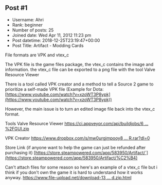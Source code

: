 ## Post #1
- Username: Ahri
- Rank: beginner
- Number of posts: 25
- Joined date: Wed Apr 11, 2012 11:23 pm
- Post datetime: 2018-12-25T23:19:47+00:00
- Post Title: Artifact - Modding Cards

File formats are VPK and vtex_c

The VPK file is the game files package, the vtex_c contains the image and information. the vtex_c file can be exported to a png file with the tool Valve Resource Viewer 

There is a tool called VPK creator and a method to tell a Source 2 game to prioritize a self-made VPK file (Example for Dota: [https://www.youtube.com/watch?v=xzoWT3P8ypk](https://www.youtube.com/watch?v=xzoWT3P8ypk))

However, the main issue is to turn an edited image file back into the vtex_c format.

Tools
Valve Resource Viewer
[https://ci.appveyor.com/api/buildjobs/6 ... %2FGUI.zip](https://ci.appveyor.com/api/buildjobs/6frihasnal7x484g/artifacts/GUI%2Fbin%2FGUI.zip)

VPK Creator
[https://www.dropbox.com/s/mw0urgjmpooy8 ... R.rar?dl=0](https://www.dropbox.com/s/mw0urgjmpooy8t5/VPK%20CREATOR.rar?dl=0)

Store Link (if anyone want to help the game can just be refunded after purchasing it)
[https://store.steampowered.com/app/583950/Artifact/´](https://store.steampowered.com/app/583950/Artifact/%C2%B4)

Can't attach files for some reason so here's an example of a vtex_c file but i think if you don't own the game it is hard to understand how it works anyway.
[https://www.file-upload.net/download-13 ... d.zip.html](https://www.file-upload.net/download-13446710/10006_psd.zip.html)
